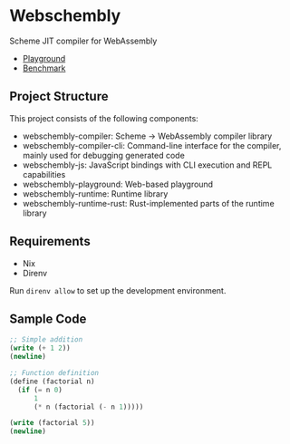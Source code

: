 # Webschembly

Scheme JIT compiler for WebAssembly

* [Playground](https://kgtkr.github.io/webschembly/)
* [Benchmark](https://kgtkr.github.io/webschembly/dev/bench)

## Project Structure
This project consists of the following components:

* webschembly-compiler: Scheme → WebAssembly compiler library
* webschembly-compiler-cli: Command-line interface for the compiler, mainly used for debugging generated code
* webschembly-js: JavaScript bindings with CLI execution and REPL capabilities
* webschembly-playground: Web-based playground
* webschembly-runtime: Runtime library
* webschembly-runtime-rust: Rust-implemented parts of the runtime library

## Requirements
* Nix
* Direnv

Run `direnv allow` to set up the development environment.

## Sample Code

```scheme
;; Simple addition
(write (+ 1 2))
(newline)

;; Function definition
(define (factorial n)
  (if (= n 0)
      1
      (* n (factorial (- n 1)))))

(write (factorial 5))
(newline)
```
